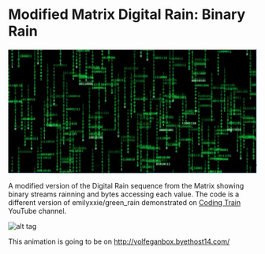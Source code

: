# Modified Matrix Digital Rain: Binary Rain

![alt tag](BinaryRain.jpg)

A modified version of the Digital Rain sequence from the Matrix showing binary streams rainning and bytes accessing each value. The code is a different version of emilyxxie/green_rain demonstrated on [Coding Train](https://www.youtube.com/watch?v=S1TQCi9axzg) YouTube channel.

![alt tag](binary-rain.gif)

This animation is going to be on http://volfeganbox.byethost14.com/